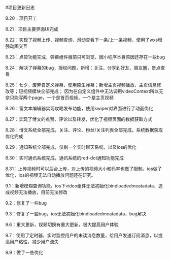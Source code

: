 #项目更新日志

8.20：项目开工

8.21：项目主要界面UI完成

8.22：实现了视频上传、视频查询、滑动查看下一条/上一条视频，使用了wxs增强动画交互

8.23：点赞功能完成，弹幕组件目前只可浏览，因小程序本身原因还存在一些bug

8.24：解决了弹幕的bug，授权问题，新增：关注，分享到好友、朋友圈，景点查看

8.25：七夕，废弃自定义弹幕，使用原生弹幕；新增主页视频播放，主页信息修改等；短视频模块全部完成；
因为在自定义组件中无法调用videoContext所以无奈只能写两个page，一个是首页视频，一个是主页视频

8.26：富文本编辑器实现攻略发布功能，使用swiper对界面进行了动画优化

8.27：实现了博文的点赞、评论以及转发，优化了视频页面的数据获取方式

8.28：博文系统全部完成，关注、评论、粉丝/关注列表全部完成，系统数据获取优化完成

8.29：通知系统全部完成，仅剩一个实时聊天系统，以及ios的优化

8.30：实时通讯系统完成，通讯系统的red-dot通知功能完成

8.31：上传视频时可以后台上传，对上传的视频大小和码率也做了限制。ios做了优化，ios的视频无法自动播放问题还在研究。

9.1：新增模糊查询功能，ios下video组件无法初始化bindloadedmeatadata，造成视频无法播放，目前无法修改

9.2：修复了一些bug

9.3：修复了一些bug，ios无法初始化bindloadedmeatadata，bug解决

9.6：重大更新，视频切换有重大更新，极大提高用户体验

9.7：使用了定时器，实时监控用户的未读消息数量，给用户发送订阅消息，以提高用户粘性，减少用户流失

9.9：做了一些优化